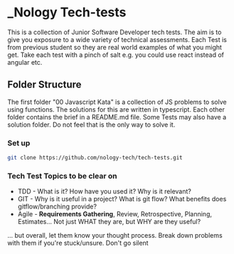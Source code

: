# _Nology Tech-tests
This is a collection of Junior Software Developer tech tests. The aim is to give you exposure to a wide variety of technical assessments. Each Test is from previous student so they are real world examples of what you might get. Take each test with a pinch of salt e.g. you could use react instead of angular etc.

## Folder Structure
The first folder "00 Javascript Kata" is a collection of JS problems to solve using functions. The solutions for this are written in typescript. Each other folder contains the brief in a README.md file. Some Tests may also have a solution folder. Do not feel that is the only way to solve it.

### Set up

```bash
git clone https://github.com/nology-tech/tech-tests.git
```

### Tech Test Topics to be clear on

- TDD - What is it? How have you used it? Why is it relevant?
- GIT - Why is it useful in a project? What is git flow? What benefits does gitflow/branching provide?
- Agile - **Requirements Gathering**, Review, Retrospective, Planning, Estimates... Not just WHAT they are, but WHY are they useful? 

... but overall, let them know your thought process. Break down problems with them if you're stuck/unsure. Don't go silent

